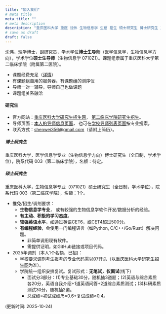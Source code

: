 ```yaml
---
title: "加入我们"
# meta title
meta_title: ""
# meta description
description: "重庆医科大学 重医 沈伟 生物信息学 生信 招生 硕士研究生 博士研究生 重医附二院 肝炎所 导师 博导 硕导"
# save as draft
draft: false
---
```


沈伟，理学博士，副研究员，学术学位**博士生导师**（医学信息学，生物信息学方向），学术学位**硕士生导师**（生物信息学 0710Z1）。课题组隶属于重庆医科大学第二临床学院（附属第二医院）。
- 课题经费充足（[详情](/cn/about)）
- 有课题组自用的服务器，有课题组的测序仪
- 导师一对一辅导，导师自己也做课题
- 课题组关系融洽


#### 研究生

- 官方网站：[重庆医科大学研究生招生网](https://yjszs.cqmu.edu.cn/)，
  [第二临床学院研究生招生](https://www.sahcqmu.com/index.php?c=category&id=64)。
- 导师页面：[本人的导师信息页面](https://gs.cqmu.edu.cn/Gmis/dsfc/dsfcgrxx/107AAA2E3CACAF7FB9B82831D07B50FF)，
  也可在[学校导师列表页面](https://gs.cqmu.edu.cn/Gmis/dsfc/dsfc_yx)按专业搜索。
- 联系方式：shenwei356@gmail.com（请附上简历）。

##### 博士研究生

重庆医科大学，医学信息学专业（生物信息学方向）博士研究生（全日制，学术学位），院系代码 003（第二临床学院），名额：待定。

##### 硕士研究生

重庆医科大学，生物信息学专业（0710Z1）硕士研究生（全日制，学术学位），院系代码 003（第二临床学院），名额：1个。

- 推免/招生/调剂要求：
  - **生物信息学专业**， 或有较强的生物信息学软件开发/数据分析的经验。
  - **有主动、积极的学习态度**。
  - **较强英语水平**，如通过英语CET6，或CET4超过500分。
  - **有编程经验**，会使用一门编程语言（如Python, C/C++/Go/Rust）解决问题。
    - 非简单调用现有软件。
    - 需提供证明，如GitHub链接或项目代码。
- 2025年调剂（本人1个名额，已招)：
  - 学校要求调剂考生报考的专业代码需以07开头（以[重庆医科大学研究生招生网](https://yjszs.cqmu.edu.cn/)为准）。
  - 学院统一组织安排复试。复试形式：**无笔试，仅面试**(线下)
      - 面试分3部分：(1)专业基础30分，随机抽3道题；(2)英语与综合素质各20分，英语自我介绍+1道英语问答+2道综合素质测试；(3)科研素质测试30分，随机抽2道。
      - 总成绩=初试成绩/5×0.6+复试成绩×0.4。


(更新时间: 2025-10-24)
